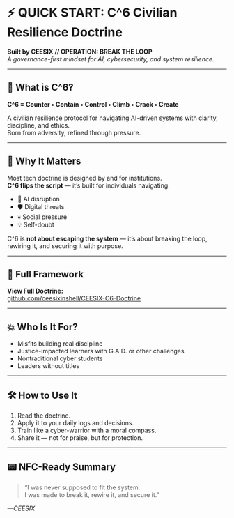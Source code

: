 # ⚡ QUICK START: C^6 Civilian Resilience Doctrine

**Built by CEESIX // OPERATION: BREAK THE LOOP**  
_A governance-first mindset for AI, cybersecurity, and system resilience._

---

## 🧭 What is C^6?

**C^6 = Counter • Contain • Control • Climb • Crack • Create**

A civilian resilience protocol for navigating AI-driven systems with clarity, discipline, and ethics.  
Born from adversity, refined through pressure.

---

## 🧠 Why It Matters

Most tech doctrine is designed by and for institutions.  
**C^6 flips the script** — it’s built for individuals navigating:

- 🧨 AI disruption
- 🛡️ Digital threats
- 💀 Social pressure
- 💡 Self-doubt

C^6 is **not about escaping the system** — it’s about breaking the loop, rewiring it, and securing it with purpose.

---

## 🔗 Full Framework

**View Full Doctrine:**  
[github.com/ceesixinshell/CEESIX-C6-Doctrine](https://github.com/ceesixinshell/CEESIX-C6-Doctrine)

---

## 💥 Who Is It For?

- Misfits building real discipline
- Justice-impacted learners with G.A.D. or other challenges
- Nontraditional cyber students
- Leaders without titles

---

## 🛠️ How to Use It

1. Read the doctrine.
2. Apply it to your daily logs and decisions.
3. Train like a cyber-warrior with a moral compass.
4. Share it — not for praise, but for protection.

---

## 📟 NFC-Ready Summary

> “I was never supposed to fit the system.  
> I was made to break it, rewire it, and secure it.”

_—CEESIX_

